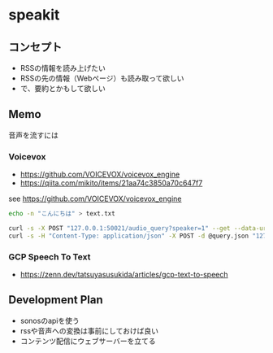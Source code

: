 # speakit
## コンセプト
- RSSの情報を読み上げたい
- RSSの先の情報（Webページ）も読み取って欲しい
- で、要約とかもして欲しい

## Memo
音声を流すには
### Voicevox
- https://github.com/VOICEVOX/voicevox_engine
- https://qiita.com/mikito/items/21aa74c3850a70c647f7

see https://github.com/VOICEVOX/voicevox_engine
```bash
echo -n "こんにちは" > text.txt

curl -s -X POST "127.0.0.1:50021/audio_query?speaker=1" --get --data-urlencode text@text.txt > query.json
curl -s -H "Content-Type: application/json" -X POST -d @query.json "127.0.0.1:50021/synthesis?speaker=1" > audio.wav
```
### GCP Speech To Text
- https://zenn.dev/tatsuyasusukida/articles/gcp-text-to-speech

## Development Plan
- sonosのapiを使う
- rssや音声への変換は事前にしておけば良い
- コンテンツ配信にウェブサーバーを立てる
